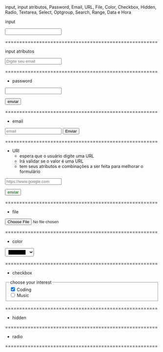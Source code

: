 input, input atributos, Password, Email, URL, File, Color, Checkbox,
Hidden, Radio, Textarea, Select, Optgroup, Search,
Range, Data e Hora

input

<!--

<input>

- Um dos mais usados em formulários
- Aceita os mais diversos tipo de dados
- Um dos mais poderosos e complexos
- Elevado número de combinações

Atributos

- Type ==> date, email, file, password...
- name

-->

<input type="password" />

======================================================

input atributos

<!--

   <input> Atributos comuns

     - autocomplete // vai buscar no navegador algum tipo de dado usado recente e completar para mim.

     - autofocus //  só usa um por página

     - disables // vai desabilitar um campo para mim

     - readonly // é semelhante ao disabled, só muda o aspecto dele (quase todos)

     - value // vai colocar algum valor para mim

     - form // serve para linkar o input com algum formulário  (quase todos)

     - name //

     - required // significa que é obrigatório, tem que colocar valores (quase todos)

     - placeholder // vai servir para campos específicos, campo de :(password, search, tel, text, url) (quase todos)

     <form id="meu-form"></form>

     <input name="email" type="text" form="meu-form" />

 -->

<input type="email" placeholder="Digite seu email" />

======================================================

- password

<!--

  <input type="password" />

- coloca uma senha de maneira segura
- Esconde o que está sendo digitado no
campo
- o estilo da apresentação do campo, depende do User Agent

# Atributos

- minlength / maxlength
   * O número mínimo e/ou máximo de caracteres para este campo

- size
   * o número aceitável de caracteres que esse campo deverá conter

 pattern
    * Expressão regular para validar o que está sendo digitado no campo

    * Altamente recomendado o uso de um padrão de segurança alta de senhas

    * exemplos: queremos que a senha contenha caracteres hexadecimais com o limite de no mínimo 4 e no maxímo 8 caracteres
         * pattern="[0-9a-fA-F] {4,8}"

- placeholder
    * Mostra um exemplo de texto a ser digitado no campo

    - readonly / disabled
         * Atributo booleano indicando se o campo está habilitado ou não

- required
    * o campo será obrigatório

    - inputmode
       * poderá alterar o uso do teclado em smartphones
       * exemplo: queremos que o cliente só adicione números
          * inputmode="numeric"

- autocomplete:
     * on: permite a sugestão de: new-password ou current-password
     * off: desabilita a opção de autocompletar
     *  new-password: o navegador poderá sugerir uma nova senha

-->

<form action="">
  <input type="text" required />

<button type="submit">enviar</button>

</form>

======================================================

- email

<!--
 <input type="email" />

- Espera que o usuário digite um email
- Irá validar se o valor digitado é um email


# Atributos

- placeholder
- readonly / disabled

tem  varios outros atributos  para ser usado
* pesquisar no MDN-->

<form action="">
  <input type="email" placeholder="email" readonly />
  <button>Enviar</button>
</form>

======================================================

- URl
  - espera que o usuário digite uma URL
  - Irá validar se o valor é uma URL
  - tem seus atributos e combinações a ser feita para melhorar o formulário

<form action="">
  <input
    type="url"
    placeholder="https://www.google.com"
    title="Somente dominios .com.br"
  />

<button style="color: darkgreen">enviar</button>

</form>

======================================================

- file

<!-- <input type="file" />

- Usuário poderá escolher um ou mais arquivo para enviar no formulário

# Atributos

- Value
contém o arquivo a ser enviado

- accept
   - Descreve que tipo de arquivos a ser aceito
   - exemplo: .doc, .docx, .pdf, audio*/ image/png, .png

   - e outros a serem estudado no MDN

   # Envio do arquivo
     - Para envio do arquivo o formulário deverá utilizar o método POST e o atributo enctype como "multpart"/form-data
    // Somente quando for usar o input tipo file

  -->

<form action="" method="POST" enctype="multipart/form-data">
  <input type="file" />
</form>

======================================================

- color

<!-- <input type="color">

- É uma interface para selecionar cor
- Color picker

# Atributos

- Value: RGB
  - Se é inválido, o preto será exibido

  - list
    * o id de uma tag <datalist>/ que está no mesmo documento

    * <datalist> irá conter uma lista de valores pŕe definidos

    * Os valores do <datalist>

    -->

<datalist id="colordata">
  <option></option>
  <option></option>
</datalist>

<input type="color" list="colorsdata" />

======================================================

- checkbox

<!--

  <input type="checkbox" />

- Caixas  que podem ser marcadas
- Seleciona um valor para ser enviado
- Se não selecionado não será enviado

 # Atributos

 - Globais
 - Value
   * valor que aquele campo contém
   * se não estiver presente, o padrão é 'on'

  - checked // é uma atributo booleano
    * para deixar o campo marcado por padrão

    <label for="subcribe">Receber notificões</label>

    <input type="checkbox" name="subscribe" id="subscribe" />

  -->

<fieldset>
  <legend>choose your interest</legend>

  <div>
    <input type="checkbox" id="Coding" name="interest" value="Coding" checked />
    <label for="Coding">Coding</label>
  </div>

  <div>
    <input type="checkbox" id="Music" name="interest" value="Music" />
    <label for="Music">Music</label>
  </div>
</fieldset>

======================================================

- hidden

<!-- <input
  type="hidden"
  id="timestamp"
  name="timestamp"
  value="1698
4964189"
/>
 - invisivél ao usuário
 - será enviado com o formulário
 - não receberá foco
 - leitores de tela não percebem esse campo  -->

<input type="hidden" value="">

======================================================

- radio

<!-- <input type="radio">

- Projetado para selecionar uma única opção de um grupo de opções

Atributos essenciais

- checked
- value
 -->

======================================================

